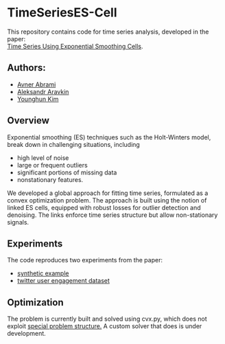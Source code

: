 # TimeSeriesES-Cell

This repository contains code for time series analysis, developed in the paper:  
[Time Series Using Exponential Smoothing Cells](https://arxiv.org/abs/1706.02829). 

## Authors: 

* [Avner Abrami](https://www.linkedin.com/in/avnerabrami/)  
* [Aleksandr Aravkin](https://sites.google.com/site/saravkin/)
* [Younghun Kim](https://www.linkedin.com/in/younghun-kim-20441249/)


## Overview
Exponential smoothing (ES) techniques such as the Holt-Winters model, break down in challenging situations, including
  * high level of noise
  * large or frequent outliers
  * significant portions of missing data
  * nonstationary features. 

We developed a global approach for fitting time series, formulated as a convex optimization problem. 
The approach is built using the notion of linked ES cells, equipped with robust losses for outlier 
detection and denoising. The links enforce time series structure but allow non-stationary signals.  


## Experiments
The code reproduces two experiments from the paper: 
* [synthetic example](https://github.com/UW-AMO/TimeSeriesES-Cell/blob/master/Illustration%20-%20Paper%20-%20Synthetic%20Example.ipynb)
* [twitter user engagement dataset](https://github.com/UW-AMO/TimeSeriesES-Cell/blob/master/Illustration%20-%20Paper%20-%20Twitter%20Data.ipynb) 

## Optimization
The problem is currently built and solved using cvx.py, which does not exploit [special problem structure.](https://arxiv.org/abs/1609.06369) A custom solver that does is under development.  
